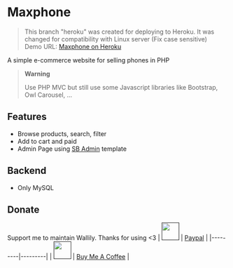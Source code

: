 # Maxphone
> This branch "heroku" was created for deploying to Heroku. It was changed for compatibility with Linux server (Fix case sensitive) <br/>
> Demo URL: [Maxphone on Heroku](https://maxphone-0d7ff79025d7.herokuapp.com/)

A simple e-commerce website for selling phones in PHP

> **Warning**
>
> Use PHP MVC but still use some Javascript libraries like Bootstrap, Owl Carousel, ...


## Features
- Browse products, search, filter
- Add to cart and paid
- Admin Page using [SB Admin](https://startbootstrap.com/theme/sb-admin-2) template

## Backend
- Only MySQL
## Donate
Support me to maintain Wallily. Thanks for using <3
|   [<img src="https://upload.wikimedia.org/wikipedia/commons/archive/b/b5/20230314142950%21PayPal.svg" height="40">]()         | [Paypal](https://paypal.me/maxraveofficial) |
|---------|---------|
|   [<img src="https://ucbcd975be5592f4047c73e2240d.previews.dropboxusercontent.com/p/thumb/AB9o8x62hcEshT5d7tJNtLQnWMCTUVcaVUagN-gpUhtPzK6fUmFjGbap39yjEUHl2XdTUR0-VyvB-gmpPLIodk_DuZrqI_cgJZJ7Xp7e9icqm2kkz-I_LR9eWsEX-fHi8eEm-oKXAgYsEljob-R_atzeXNWQRdHMJRXT4WObK4hICakqBP76drrO7qPX9yOl4BJnEey_RopvMIAr3vG17PLeKB5OPwPq16tCT4TE3cJeq_Sn9h-wNS0oYSFY9KcChWctBVwE9COnUbJz-DtVCjLNlyOA1f7m3TdYqQr0Qgysw8Xl3Asmh8PGiMPrCwVntpKD5IMs5UybLJtkzvw_dFe-/p.png" height="40">]()         | [Buy Me A Coffee](https://www.buymeacoffee.com/maxrave) |
